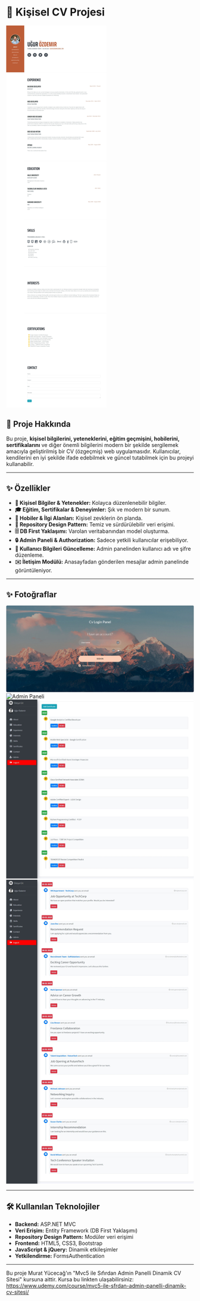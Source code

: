 # 🌟 Kişisel CV Projesi

![Proje Kapak Resmi](./images/defaultFull.jpeg)

## 📄 Proje Hakkında

Bu proje, **kişisel bilgilerini, yeteneklerini, eğitim geçmişini, hobilerini, sertifikalarını** ve diğer önemli bilgilerini modern bir şekilde sergilemek amacıyla geliştirilmiş bir CV (özgeçmiş) web uygulamasıdır. Kullanıcılar, kendilerini en iyi şekilde ifade edebilmek ve güncel tutabilmek için bu projeyi kullanabilir.

---

## ✨ Özellikler

- **👤 Kişisel Bilgiler & Yetenekler:** Kolayca düzenlenebilir bilgiler.
- **🎓 Eğitim, Sertifikalar & Deneyimler:** Şık ve modern bir sunum.
- **🎨 Hobiler & İlgi Alanları:** Kişisel zevklerin ön planda.
- **📁 Repository Design Pattern:** Temiz ve sürdürülebilir veri erişimi.
- **🗄️ DB First Yaklaşımı:** Varolan veritabanından model oluşturma.
- **🔒 Admin Paneli & Authorization:** Sadece yetkili kullanıcılar erişebiliyor.
- **🔄 Kullanıcı Bilgileri Güncelleme:** Admin panelinden kullanıcı adı ve şifre düzenleme.
- **✉️ İletişim Modülü:** Anasayfadan gönderilen mesajlar admin panelinde görüntüleniyor.

---


## ✨ Fotoğraflar
![Admin Paneli](images/loginpage.png)
![Admin Paneli](images/skill.jpeg)
![Admin Paneli](images/sertificates.jpeg)
![Admin Paneli](images/messages.jpeg)


---
## 🛠️ Kullanılan Teknolojiler

- **Backend:** ASP.NET MVC  
- **Veri Erişim:** Entity Framework (DB First Yaklaşımı)  
- **Repository Design Pattern:** Modüler veri erişimi  
- **Frontend:** HTML5, CSS3, Bootstrap
- **JavaScript & jQuery:** Dinamik etkileşimler
- **Yetkilendirme:** FormsAuthentication

---

Bu proje Murat Yücecağ'ın "Mvc5 ile Sıfırdan Admin Panelli Dinamik CV Sitesi" kursuna aittir.
Kursa bu linkten ulaşabilirsiniz: https://www.udemy.com/course/mvc5-ile-sfrdan-admin-panelli-dinamik-cv-sitesi/
